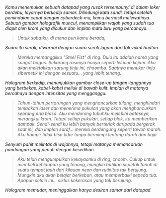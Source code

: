 _Kamu menemukan sebuah datapad yang rusak tersembunyi di dalam loker berdebu, layarnya berkedip samar. Dilindungi kata sandi, tetapi setelah pemindaian cepat dengan cyberdeck-mu, kamu berhasil melewatinya. Sebuah gambar holografik muncul, menampilkan wajah yang sudah tua diapit oleh krom yang dicukur dan implan mata biru yang bercahaya._

> _Untuk sobatku, di mana pun kamu berada,_

_Suara itu serak, diwarnai dengan suara serak logam dari tali vokal buatan._

> _Mereka memanggilku "Steel Fist" di ring. Dulu itu adalah nama yang sangat bagus. Sekarang rasanya hanya seperti lelucon kejam. Aku akan meletakkan sarung tinju ini, choomba. Saatnya menukar tinju sibernetik ini dengan sesuatu... yang lebih tenang._

_Hologram berkedip, menunjukkan gambar close-up tangan-tangannya yang berbekas, kabel-kabel meliuk di bawah kulit. Implan di matanya bercahaya dengan intensitas yang mengganggu._

> _Tahun-tahun pertarungan yang menghancurkan tulang, menghindari tembakan laser dan menerima pukulan yang akan menghancurkan seorang pria biasa. Aku mendorong tubuhku melebihi batasnya, merangkul krom. Tetapi setiap pukulan, setiap blok, itu memberikan dampak. Sendi-sendi ku lebih banyak berteriak daripada bergerak saat ini, dan implan saraf... mereka berdengung seperti tawon marah. Aku hampir tidak bisa tidur tanpa bermimpi tentang darah dan baja._

_Senyum pahit melintas di wajahnya, tetapi matanya memancarkan pandangan yang penuh dengan kesedihan._

> _Aku telah mengumpulkan kekayaanku di ring, choom. Cukup untuk membeli kehidupan yang tenang, mungkin bahkan sepetak tanah di suatu tempat jauh dari kilauan neon dan rutinitas tak berujung. Mungkin aku akan belajar berkebun, atau memperbaiki sepeda tua. Apapun selain ini... siklus kekerasan yang tak berujung._

_Hologram memudar, meninggalkan hanya desiran samar dari datapad._
